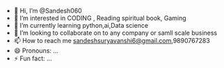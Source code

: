 - 👋 Hi, I’m @Sandesh060
- 👀 I’m interested in CODING , Reading spiritual book, Gaming 
- 🌱 I’m currently learning python,ai,Data science 
- 💞️ I’m looking to collaborate on to any company or samll scale business 
- 📫 How to reach me sandeshsuryavanshi6@gmail.com,9890767283
- 😄 Pronouns: ...
- ⚡ Fun fact: ...

